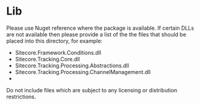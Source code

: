 # Lib

Please use Nuget reference where the package is available. If certain DLLs are not available then please provide a list of the the files that should be placed into this directory, for example:

- Sitecore.Framework.Conditions.dll
- Sitecore.Tracking.Core.dll
- Sitecore.Tracking.Processing.Abstractions.dll
- Sitecore.Tracking.Processing.ChannelManagement.dll
- 

Do not include files which are subject to any licensing or distribution restrictions.

